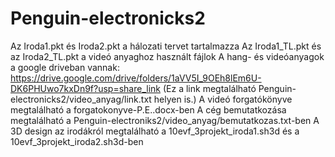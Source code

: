 # Penguin-electronicks2

Az Iroda1.pkt és Iroda2.pkt a hálozati tervet tartalmazza 
Az Iroda1_TL.pkt és az Iroda2_TL.pkt a videó anyaghoz használt fájlok
A hang- és videóanyagok a google driveban vannak: https://drive.google.com/drive/folders/1aVV5I_9OEh8lEm6U-DK6PHUwo7kxDn9f?usp=share_link (Ez a link megtalálható  Penguin-electronicks2/video_anyag/link.txt helyen is.)
A videó forgatókönyve megtalálható a forgatokonyve-P.E..docx-ben
A cég bemutatkozása megtalálható a Penguin-electroniks2/video_anyag/bemutatkozas.txt-ben
A 3D design az irodákról megtalálható a 10evf_3projekt_iroda1.sh3d és a 10evf_3projekt_iroda2.sh3d-ben
